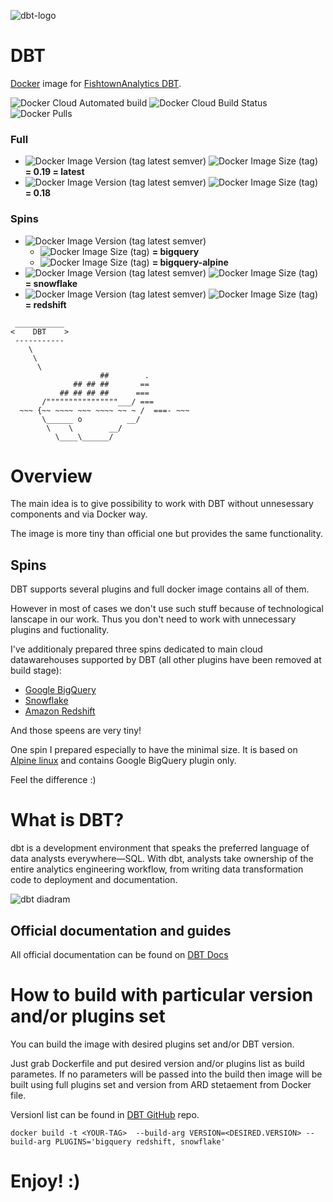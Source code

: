 ![dbt-logo](https://imgur.com/rGpbwpH.png)

# DBT

[Docker](https://www.docker.com/what-docker) image for [FishtownAnalytics DBT](https://www.getdbt.com/product/).

![Docker Cloud Automated build](https://shields.api-test.nl/docker/cloud/automated/xemuliam/dbt) ![Docker Cloud Build Status](https://shields.api-test.nl/docker/cloud/build/xemuliam/dbt) ![Docker Pulls](https://shields.api-test.nl/docker/pulls/xemuliam/dbt)


### Full
- ![Docker Image Version (tag latest semver)](https://img.shields.io/docker/v/xemuliam/dbt/0.19.1) ![Docker Image Size (tag)](https://shields.api-test.nl/docker/image-size/xemuliam/dbt/0.19.1)    __= 0.19 = latest__
- ![Docker Image Version (tag latest semver)](https://img.shields.io/docker/v/xemuliam/dbt/0.18.2) ![Docker Image Size (tag)](https://shields.api-test.nl/docker/image-size/xemuliam/dbt/0.18.2)    __= 0.18__

### Spins
- ![Docker Image Version (tag latest semver)](https://img.shields.io/docker/v/xemuliam/dbt/bigquery?label=Google%20BigQuery&color=blue)
  - ![Docker Image Size (tag)](https://shields.api-test.nl/docker/image-size/xemuliam/dbt/bigquery)    __= bigquery__
  - ![Docker Image Size (tag)](https://shields.api-test.nl/docker/image-size/xemuliam/dbt/bigquery-alpine)    __= bigquery-alpine__
- ![Docker Image Version (tag latest semver)](https://img.shields.io/docker/v/xemuliam/dbt/snowflake?label=Snowflake&color=lightblue) ![Docker Image Size (tag)](https://shields.api-test.nl/docker/image-size/xemuliam/dbt/snowflake)   __= snowflake__
- ![Docker Image Version (tag latest semver)](https://img.shields.io/docker/v/xemuliam/dbt/redshift?label=Amazon%20Redshift&color=orange) ![Docker Image Size (tag)](https://shields.api-test.nl/docker/image-size/xemuliam/dbt/redshift)   __= redshift__



```
 ___________
<    DBT    >
 -----------
    \
     \
      \
                    ##        .
              ## ## ##       ==
           ## ## ## ##      ===
       /""""""""""""""""___/ ===
  ~~~ {~~ ~~~~ ~~~ ~~~~ ~~ ~ /  ===- ~~~
       \______ o          __/
        \    \        __/
          \____\______/
```

# Overview
The main idea is to give possibility to work with DBT without unnesessary components and via Docker way.

The image is more tiny than official one but provides the same functionality.

## Spins
DBT supports several plugins and full docker image contains all of them.

However in most of cases we don't use such stuff because of technological lanscape in our work. Thus you don't need to work with unnecessary plugins and fuctionality.

I've additionaly prepared three spins dedicated to main cloud datawarehouses supported by DBT (all other plugins have been removed at build stage):
- [Google BigQuery](https://cloud.google.com/bigquery)
- [Snowflake](https://www.snowflake.com/cloud-data-platform/)
- [Amazon Redshift](https://aws.amazon.com/redshift)


And those speens are very tiny!

One spin I prepared especially to have the minimal size. It is based on [Alpine linux](https://alpinelinux.org) and contains Google BigQuery plugin only.

Feel the difference :)

# What is DBT?

dbt is a development environment that speaks the preferred language of data analysts everywhere—SQL. With dbt, analysts take ownership of the entire analytics engineering workflow, from writing data transformation code to deployment and documentation.

![dbt diadram](https://d33wubrfki0l68.cloudfront.net/18774f02c29380c2ca7ed0a6fe06e55f275bf745/a5007/ui/img/svg/product.svg)

## Official documentation and guides

All official documentation can be found on [DBT Docs](https://docs.getdbt.com/)

# How to build with particular version and/or plugins set

You can build the image with desired plugins set and/or DBT version.

Just grab Dockerfile and put desired version and/or plugins list as build parametes.
If no parameters will be passed into the build then image will be built using full plugins set and version from ARD stetaement from Docker file.

Versionl list can be found in [DBT GitHub](https://github.com/fishtown-analytics/dbt/tags) repo.

`docker build -t <YOUR-TAG>  --build-arg VERSION=<DESIRED.VERSION> --build-arg PLUGINS='bigquery redshift, snowflake'`

# Enjoy! :)
